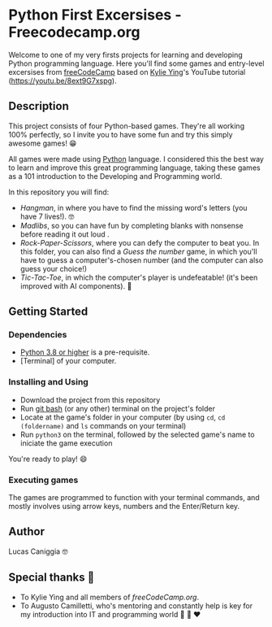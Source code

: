 # Python First Excersises - Freecodecamp.org

Welcome to one of my very firsts projects for learning and developing Python programming language.
Here you'll find some games and entry-level excersises from [freeCodeCamp](https://www.freecodecamp.org/) based on [Kylie Ying](https://github.com/kying18)'s YouTube tutorial (https://youtu.be/8ext9G7xspg).

## Description

This project consists of four Python-based games.
They're all working 100% perfectly, so I invite you to have some fun and try this simply awesome games! :grin:

All games were made using [Python](https://www.python.org/) language. I considered this the best way to learn and improve this great programming language, taking these games as a 101 introduction to the Developing and Programming world.

In this repository you will find:

- _Hangman_, in where you have to find the missing word's letters (you have 7 lives!). :nerd_face:
- _Madlibs_, so you can have fun by completing blanks with nonsense before reading it out loud .
- _Rock-Paper-Scissors_, where you can defy the computer to beat you. In this folder, you can also find a _Guess the number_ game, in which you'll have to guess a computer's-chosen number (and the computer can also guess your choice!)
- _Tic-Tac-Toe_, in which the computer's player is undefeatable! (it's been improved with AI components). :grimacing:

## Getting Started

### Dependencies

- [Python 3.8 or higher](https://www.python.org/) is a pre-requisite.
- [Terminal] of your computer.

### Installing and Using

- Download the project from this repository
- Run [git bash](https://git-scm.com/) (or any other) terminal on the project's folder
- Locate at the game's folder in your computer (by using `cd`, `cd (foldername)` and `ls` commands on your terminal)
- Run `python3` on the terminal, followed by the selected game's name to iniciate the game execution

You're ready to play! :smile:

### Executing games

The games are programmed to function with your terminal commands, and mostly involves using arrow keys, numbers and the Enter/Return key.

## Author

Lucas Caniggia :nerd_face:

## Special thanks :pray:

- To Kylie Ying and all members of _freeCodeCamp.org_.
- To Augusto Camilletti, who's mentoring and constantly help is key for my introduction into IT and programming world :pray: :raised_hands: :hearts:
